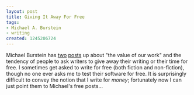 ```yaml
---
layout: post
title: Giving It Away For Free
tags:
- Michael A. Burstein
- writing
created: 1245206724
---
```

Michael Burstein has [two](http://mabfan.livejournal.com/438840.html) [posts](http://mabfan.livejournal.com/439299.html) up about "the value of our work" and the tendency of people to ask writers to give away their writing or their time for free.  I sometimes get asked to write for free (both fiction and non-fiction), though no one ever asks me to test their software for free.  It is surprisingly difficult to convey the notion that I write for *money*; fortunately now I can just point them to Michael's free posts...
